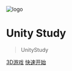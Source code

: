 ![logo](https://docsify.js.org/_media/icon.svg)

# Unity Study

> UnityStudy








[3D游戏](https://xchart.lozn.top/3D游戏)
[快速开始](#main)